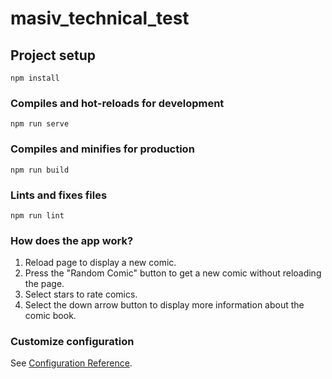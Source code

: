 # masiv_technical_test

## Project setup
```
npm install
```

### Compiles and hot-reloads for development
```
npm run serve
```

### Compiles and minifies for production
```
npm run build
```

### Lints and fixes files
```
npm run lint
```
### How does the app work?
1. Reload page to display a new comic.
2. Press the "Random Comic" button to get a new comic without reloading the page.
3. Select stars to rate comics.
4. Select the down arrow button to display more information about the comic book.

### Customize configuration
See [Configuration Reference](https://cli.vuejs.org/config/).
